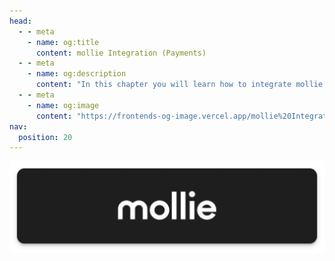 ```yaml
---
head:
  - - meta
    - name: og:title
      content: mollie Integration (Payments)
  - - meta
    - name: og:description
      content: "In this chapter you will learn how to integrate mollie (Payments)."
  - - meta
    - name: og:image
      content: "https://frontends-og-image.vercel.app/mollie%20Integration.png?fontSize=120px"
nav:
  position: 20
---
```


[<img src="../../../.assets/payment-icons/mollie.webp" alt="mollie Logo" class="mb-8 h-20" />](https://docs.mollie.com/)


<!-- load: ../../../../../examples/mollie-credit-card/README.md -->